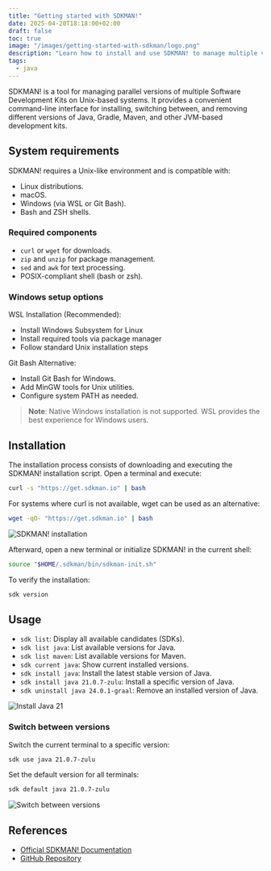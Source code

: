 ```yaml
---
title: "Getting started with SDKMAN!"
date: 2025-04-20T18:18:00+02:00
draft: false
toc: true
image: "/images/getting-started-with-sdkman/logo.png"
description: "Learn how to install and use SDKMAN! to manage multiple versions of Java and other JVM-based development kits. A comprehensive guide for developers."
tags:
  - java
---
```


SDKMAN! is a tool for managing parallel versions of multiple Software Development Kits on Unix-based systems. It provides a convenient command-line interface for installing, switching between, and removing different versions of Java, Gradle, Maven, and other JVM-based development kits.

## System requirements

SDKMAN! requires a Unix-like environment and is compatible with:
- Linux distributions.
- macOS.
- Windows (via WSL or Git Bash).
- Bash and ZSH shells.

### Required components
- `curl` or `wget` for downloads.
- `zip` and `unzip` for package management.
- `sed` and `awk` for text processing.
- POSIX-compliant shell (bash or zsh).

### Windows setup options

WSL Installation (Recommended):
- Install Windows Subsystem for Linux
- Install required tools via package manager
- Follow standard Unix installation steps

Git Bash Alternative:
- Install Git Bash for Windows.
- Add MinGW tools for Unix utilities.
- Configure system PATH as needed.

> **Note**: Native Windows installation is not supported. WSL provides the best experience for Windows users.

## Installation

The installation process consists of downloading and executing the SDKMAN! installation script. Open a terminal and execute:

```bash
curl -s "https://get.sdkman.io" | bash
```

For systems where curl is not available, wget can be used as an alternative:

```bash
wget -qO- "https://get.sdkman.io" | bash
```

![SDKMAN! installation](/images/getting-started-with-sdkman/sdkman-installation.png#center)


Afterward, open a new terminal or initialize SDKMAN! in the current shell:

```bash
source "$HOME/.sdkman/bin/sdkman-init.sh"
```

To verify the installation:

```bash
sdk version
```

## Usage

- `sdk list`: Display all available candidates (SDKs).
- `sdk list java`: List available versions for Java.
- `sdk list maven`: List available versions for Maven.
- `sdk current java`: Show current installed versions.
- `sdk install java`: Install the latest stable version of Java.
- `sdk install java 21.0.7-zulu`: Install a specific version of Java.
- `sdk uninstall java 24.0.1-graal`: Remove an installed version of Java.

![Install Java 21](/images/getting-started-with-sdkman/install-java-21.png#center)

### Switch between versions

Switch the current terminal to a specific version:

```bash
sdk use java 21.0.7-zulu
```

Set the default version for all terminals:
```bash
sdk default java 21.0.7-zulu
```

![Switch between versions](/images/getting-started-with-sdkman/switch-between-versions.png#center)

## References
- [Official SDKMAN! Documentation](https://sdkman.io/usage)
- [GitHub Repository](https://github.com/sdkman/sdkman-cli)